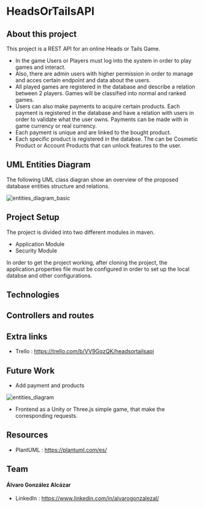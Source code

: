 # HeadsOrTailsAPI

## About this project

This project is a REST API for an online Heads or Tails Game. 
- In the game Users or Players must log into the system in order to play games and interact.
- Also, there are admin users with higher permission in order to manage and acces certain endpoint and data about the users.
- All played games are registered in the database and  describe a relation between 2 players. Games will be classified into normal and ranked games.
- Users can also make payments to acquire certain products. Each payment is registered in the database and have a relation with users in order to validate what the user owns. Payments can be made with in game currency or real currency.
- Each payment is unique and are linked to the bought product.
- Each specific product is registered in the databse. The can be Cosmetic Product or Account Products that can unlock features to the user.


## UML Entities Diagram

The following UML class diagran show an overview of the proposed database entities structure and relations.

![entities_diagram_basic](https://github.com/user-attachments/assets/581a3322-402c-452c-8361-175847cf8de3)

## Project Setup

The project is divided into two different modules in maven.

- Application Module
- Security Module

In order to get the project working, after cloning the project, the application.properties file must be configured in order to set up the local databse and other configurations.

## Technologies

## Controllers and routes

## Extra links

- Trello : https://trello.com/b/VV9GqzQK/headsortailsapi

## Future Work

- Add payment and products
  
![entities_diagram](https://github.com/user-attachments/assets/23727ce9-04d6-40a0-a8b3-74f70a43b2b0)

- Frontend as a Unity or Three.js simple game, that make the corresponding requests.

## Resources

- PlantUML : https://plantuml.com/es/

## Team

#### Álvaro González Alcázar
- LinkedIn : https://www.linkedin.com/in/alvarogonzalezal/
